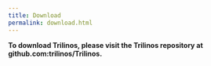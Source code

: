 ```yaml
---
title: Download
permalink: download.html
---
```


<p> <b>To download Trilinos, please visit the Trilinos repository at github.com:trilinos/Trilinos.</b>
